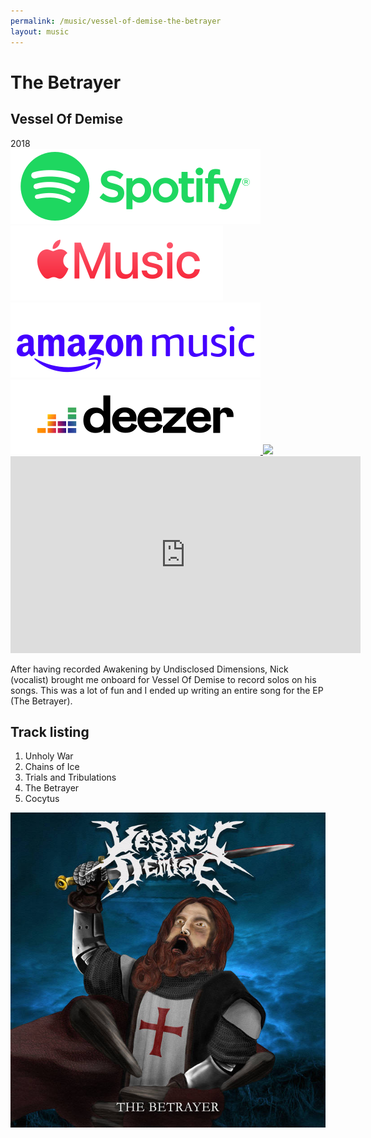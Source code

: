 ```yaml
---
permalink: /music/vessel-of-demise-the-betrayer
layout: music
---
```


<h1 class="title">The Betrayer</h1>
<h2 class="artist">Vessel Of Demise</h2>
<div class="year">2018</div>

<div class="stream-links">
    <a href="https://open.spotify.com/intl-fr/album/01plaghS6qzLgTSs60DfIo" target="_blank">
        <img src="/assets/stream/spotify.svg" />
    </a>
    <a href="https://music.apple.com/fr/album/awakening-ep/1278590176" target="_blank">
        <img src="/assets/stream/apple.svg" />
    </a>
    <a href="https://www.amazon.com/Awakening-Undisclosed-Dimensions/dp/B075C6FLR6/  ref=as_li_ss_tl?ie=UTF8&qid=1504786289&sr=8-1&keywords=undisclosed+dimensions&linkCode=sl1&tag=romainberger-20&linkId=b8690f22330789773d70faecdd1b28e2" target="_blank">
        <img src="/assets/stream/amazon.svg" />
    </a>
    <a href="https://www.deezer.com/fr/album/47438742" target="_blank">
        <img src="/assets/stream/deezer.svg" />
    </a>
    <a href="https://undiscloseddimensions.bandcamp.com/album/awakening" target="_blank">
        <img src="/assets/stream/bandcamp.svg" />
    </a>
</div>

<div class="yt-frame">
    <iframe width="560" height="315" src="https://www.youtube.com/embed/uZ3yxbtnnWU?si=FlTiEN22brCdjO9o" title="YouTube video player" frameborder="0" allow="accelerometer; autoplay; clipboard-write; encrypted-media; gyroscope; picture-in-picture; web-share" allowfullscreen></iframe>
</div>

<div>
    <p>After having recorded Awakening by Undisclosed Dimensions, Nick (vocalist) brought me onboard for Vessel Of Demise to record solos on his songs. This was a lot of fun and I ended up writing an entire song for the EP (The Betrayer).</p>
</div>

<div class="track-listing">
    <h2>Track listing</h2>
    <ol>
        <li>Unholy War</li>
        <li>Chains of Ice</li>
        <li>Trials and Tribulations</li>
        <li>The Betrayer</li>
        <li>Cocytus</li>
    </ol>
</div>

<img class="artwork" src="/assets/betrayer.jpg" />

